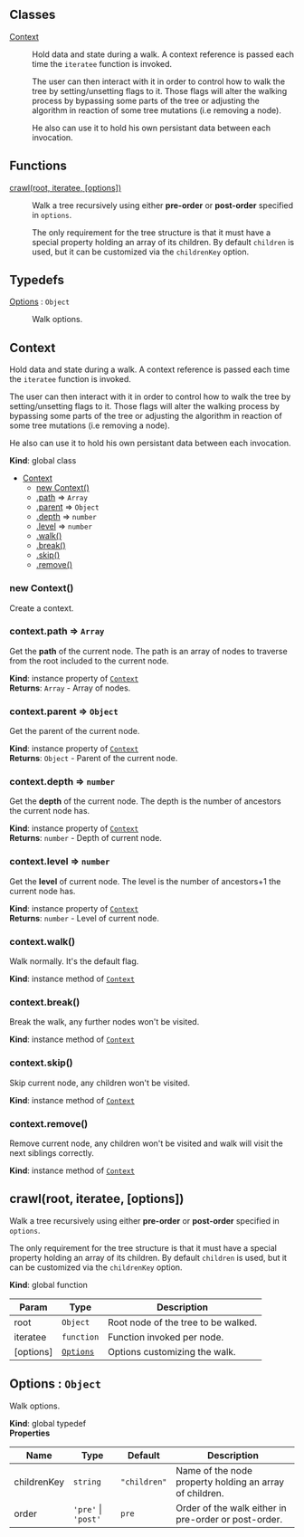 ## Classes

<dl>
<dt><a href="#Context">Context</a></dt>
<dd><p>Hold data and state during a walk. A context reference is passed each time
the <code>iteratee</code> function is invoked.</p>
<p>The user can then interact with it in order to control how to walk the tree
by setting/unsetting flags to it. Those flags will alter the walking process
by bypassing some parts of the tree or adjusting the algorithm in reaction of
some tree mutations (i.e removing a node).</p>
<p>He also can use it to hold his own persistant data between each invocation.</p>
</dd>
</dl>

## Functions

<dl>
<dt><a href="#crawl">crawl(root, iteratee, [options])</a></dt>
<dd><p>Walk a tree recursively using either <strong>pre-order</strong> or <strong>post-order</strong>
specified in <code>options</code>.</p>
<p>The only requirement for the tree structure is that
it must have a special property holding an array of its children.
By default <code>children</code> is used, but it can be customized via the
<code>childrenKey</code> option.</p>
</dd>
</dl>

## Typedefs

<dl>
<dt><a href="#Options">Options</a> : <code>Object</code></dt>
<dd><p>Walk options.</p>
</dd>
</dl>

<a name="Context"></a>

## Context
Hold data and state during a walk. A context reference is passed each time
the `iteratee` function is invoked.

The user can then interact with it in order to control how to walk the tree
by setting/unsetting flags to it. Those flags will alter the walking process
by bypassing some parts of the tree or adjusting the algorithm in reaction of
some tree mutations (i.e removing a node).

He also can use it to hold his own persistant data between each invocation.

**Kind**: global class  

* [Context](#Context)
    * [new Context()](#new_Context_new)
    * [.path](#Context+path) ⇒ <code>Array</code>
    * [.parent](#Context+parent) ⇒ <code>Object</code>
    * [.depth](#Context+depth) ⇒ <code>number</code>
    * [.level](#Context+level) ⇒ <code>number</code>
    * [.walk()](#Context+walk)
    * [.break()](#Context+break)
    * [.skip()](#Context+skip)
    * [.remove()](#Context+remove)

<a name="new_Context_new"></a>

### new Context()
Create a context.

<a name="Context+path"></a>

### context.path ⇒ <code>Array</code>
Get the **path** of the current node. The path is an array of nodes to
traverse from the root included to the current node.

**Kind**: instance property of <code>[Context](#Context)</code>  
**Returns**: <code>Array</code> - Array of nodes.  
<a name="Context+parent"></a>

### context.parent ⇒ <code>Object</code>
Get the parent of the current node.

**Kind**: instance property of <code>[Context](#Context)</code>  
**Returns**: <code>Object</code> - Parent of the current node.  
<a name="Context+depth"></a>

### context.depth ⇒ <code>number</code>
Get the **depth** of the current node. The depth is the number of
ancestors the current node has.

**Kind**: instance property of <code>[Context](#Context)</code>  
**Returns**: <code>number</code> - Depth of current node.  
<a name="Context+level"></a>

### context.level ⇒ <code>number</code>
Get the **level** of current node. The level is the number of ancestors+1
the current node has.

**Kind**: instance property of <code>[Context](#Context)</code>  
**Returns**: <code>number</code> - Level of current node.  
<a name="Context+walk"></a>

### context.walk()
Walk normally. It's the default flag.

**Kind**: instance method of <code>[Context](#Context)</code>  
<a name="Context+break"></a>

### context.break()
Break the walk, any further nodes won't be visited.

**Kind**: instance method of <code>[Context](#Context)</code>  
<a name="Context+skip"></a>

### context.skip()
Skip current node, any children won't be visited.

**Kind**: instance method of <code>[Context](#Context)</code>  
<a name="Context+remove"></a>

### context.remove()
Remove current node, any children won't be visited and walk will visit
the next siblings correctly.

**Kind**: instance method of <code>[Context](#Context)</code>  
<a name="crawl"></a>

## crawl(root, iteratee, [options])
Walk a tree recursively using either **pre-order** or **post-order**
specified in `options`.

The only requirement for the tree structure is that
it must have a special property holding an array of its children.
By default `children` is used, but it can be customized via the
`childrenKey` option.

**Kind**: global function  

| Param | Type | Description |
| --- | --- | --- |
| root | <code>Object</code> | Root node of the tree to be walked. |
| iteratee | <code>function</code> | Function invoked per node. |
| [options] | <code>[Options](#Options)</code> | Options customizing the walk. |

<a name="Options"></a>

## Options : <code>Object</code>
Walk options.

**Kind**: global typedef  
**Properties**

| Name | Type | Default | Description |
| --- | --- | --- | --- |
| childrenKey | <code>string</code> | <code>&quot;children&quot;</code> | Name of the node property holding an array of children. |
| order | <code>&#x27;pre&#x27;</code> &#124; <code>&#x27;post&#x27;</code> | <code>pre</code> | Order of the walk either in pre-order or post-order. |

